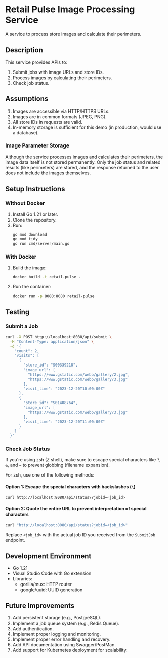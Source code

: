 # Retail Pulse Image Processing Service

A service to process store images and calculate their perimeters.

## Description

This service provides APIs to:

1. Submit jobs with image URLs and store IDs.
2. Process images by calculating their perimeters.
3. Check job status.

## Assumptions

1. Images are accessible via HTTP/HTTPS URLs.
2. Images are in common formats (JPEG, PNG).
3. All store IDs in requests are valid.
4. In-memory storage is sufficient for this demo (in production, would use a database).

### Image Parameter Storage

Although the service processes images and calculates their perimeters, the image data itself is not stored permanently. Only the job status and related results (like perimeters) are stored, and the response returned to the user does not include the images themselves.

## Setup Instructions

### Without Docker

1. Install Go 1.21 or later.
2. Clone the repository.
3. Run:
   ```bash
   go mod download
   go mod tidy    
   go run cmd/server/main.go
   ```

### With Docker

1. Build the image:

   ```bash
   docker build -t retail-pulse .
   ```

2. Run the container:
   ```bash
   docker run -p 8080:8080 retail-pulse
   ```

## Testing

### Submit a Job

```bash
curl -X POST http://localhost:8080/api/submit \
  -H "Content-Type: application/json" \
  -d '{
    "count": 2,
    "visits": [
      {
        "store_id": "S00339218",
        "image_url": [
          "https://www.gstatic.com/webp/gallery/2.jpg",
          "https://www.gstatic.com/webp/gallery/3.jpg"
        ],
        "visit_time": "2023-12-20T10:00:00Z"
      },
      {
        "store_id": "S01408764",
        "image_url": [
          "https://www.gstatic.com/webp/gallery/3.jpg"
        ],
        "visit_time": "2023-12-20T11:00:00Z"
      }
    ]
  }'
```

### Check Job Status

If you're using zsh (Z shell), make sure to escape special characters like `?`, `&`, and `=` to prevent globbing (filename expansion).

For zsh, use one of the following methods:

#### Option 1: Escape the special characters with backslashes (`\`)

```bash
curl http://localhost:8080/api/status\?jobid=<job_id>
```

#### Option 2: Quote the entire URL to prevent interpretation of special characters

```bash
curl "http://localhost:8080/api/status?jobid=<job_id>"
```

Replace `<job_id>` with the actual job ID you received from the `SubmitJob` endpoint.

## Development Environment

- Go 1.21
- Visual Studio Code with Go extension
- Libraries:
  - gorilla/mux: HTTP router
  - google/uuid: UUID generation

## Future Improvements

1. Add persistent storage (e.g., PostgreSQL).
2. Implement a job queue system (e.g., Redis Queue).
3. Add authentication.
4. Implement proper logging and monitoring.
5. Implement proper error handling and recovery.
6. Add API documentation using Swagger/PostMan.
7. Add support for Kubernetes deployment for scalability.
